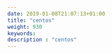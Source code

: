 ```yaml
---
date: 2019-01-08T21:07:13+01:00
title: "centos"
weight: 930
keywords:
description : "centos"
---
```





